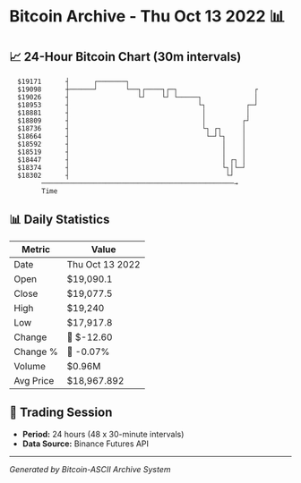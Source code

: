 # Bitcoin Archive - Thu Oct 13 2022 📊

## 📈 24-Hour Bitcoin Chart (30m intervals)

```
  $19171      ┤      ┌───────┐                                 
  $19098      ┼──────┘       └──┐┌────┐┌─┐                   ┌ 
  $19026      ┤                 └┘    └┘ └─────┐             │ 
  $18953      ┤                                └┐          ┌─┘ 
  $18881      ┤                                 │          │   
  $18809      ┤                                 │         ┌┘   
  $18736      ┤                                 └┐ ┌┐     │    
  $18664      ┤                                  └─┘└┐    │    
  $18592      ┤                                      │    │    
  $18519      ┤                                      │    │    
  $18447      ┤                                      │ ┌┐ │    
  $18374      ┤                                      └┐│└─┘    
  $18302      ┤                                       └┘       
        ────────────────────────────────────────────────→
        Time
```

## 📊 Daily Statistics

| Metric | Value |
|--------|-------|
| Date | Thu Oct 13 2022 |
| Open | $19,090.1 |
| Close | $19,077.5 |
| High | $19,240 |
| Low | $17,917.8 |
| Change | 🔴 $-12.60 |
| Change % | 🔴 -0.07% |
| Volume | $0.96M |
| Avg Price | $18,967.892 |

## 📅 Trading Session

- **Period:** 24 hours (48 x 30-minute intervals)
- **Data Source:** Binance Futures API

---
*Generated by Bitcoin-ASCII Archive System*
